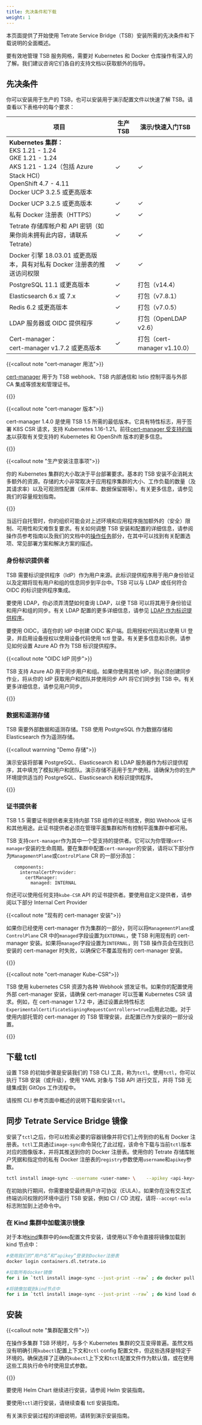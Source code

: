 ```yaml
---
title: 先决条件和下载
weight: 1
---
```


本页面提供了开始使用 Tetrate Service Bridge（TSB）安装所需的先决条件和下载说明的全面概述。

要有效地管理 TSB 服务网格，需要对 Kubernetes 和 Docker 仓库操作有深入的了解。我们建议咨询它们各自的支持文档以获取额外的指导。

## 先决条件

你可以安装用于生产的 TSB，也可以安装用于演示配置文件以快速了解 TSB。请查看以下表格中的每个要求：

| 项目 | 生产 TSB | 演示/快速入门TSB             |
| ------------------------------------------------------------ | ------- | ---------------------------- |
| **Kubernetes 集群：**<br />EKS 1.21 - 1.24<br />GKE 1.21 - 1.24<br />AKS 1.21 - 1.24（包括 Azure Stack HCI）<br />OpenShift 4.7 - 4.11<br />Docker UCP 3.2.5 或更高版本 | ✓       | ✓                            |
| Docker UCP 3.2.5 或更高版本                                   | ✓       | ✓                            |
| 私有 Docker 注册表（HTTPS）                                    | ✓       | ✓                            |
| Tetrate 存储库帐户和 API 密钥（如果你尚未拥有此内容，请联系 Tetrate） | ✓       | ✓                            |
| Docker 引擎 18.03.01 或更高版本，具有对私有 Docker 注册表的推送访问权限 | ✓       | ✓                            |
| PostgreSQL 11.1 或更高版本                                    | ✓       | 打包（v14.4）                |
| Elasticsearch 6.x 或 7.x                                       | ✓       | 打包（v7.8.1）               |
| Redis 6.2 或更高版本                                          | ✓       | 打包（v7.0.5）               |
| LDAP 服务器或 OIDC 提供程序                                     | ✓       | 打包（OpenLDAP v2.6）        |
| Cert-manager：</br>cert-manager v1.7.2 或更高版本             | ✓       | 打包（cert-manager v1.10.0） |

{{<callout note "cert-manager 用法">}}

[cert-manager](https://cert-manager.io/) 用于为 TSB webhook、TSB 内部通信和 Istio 控制平面与外部 CA 集成等颁发和管理证书。

{{</callout>}}

{{<callout note "cert-manager 版本">}}

cert-manager 1.4.0 是使用 TSB 1.5 所需的最低版本。它具有特性标志，用于签署 K8S CSR 请求，支持 Kubernetes 1.16-1.21。前往[cert-manager 受支持的版本](https://cert-manager.io/docs/installation/supported-releases/)以获取有关受支持的 Kubernetes 和 OpenShift 版本的更多信息。

{{</callout>}}

{{<callout note "生产安装注意事项">}}

你的 Kubernetes 集群的大小取决于平台部署要求。基本的 TSB 安装不会消耗太多额外的资源。存储的大小非常取决于应用程序集群的大小、工作负载的数量（及其请求率）以及可观测性配置（采样率、数据保留期等）。有关更多信息，请参见我们的容量规划指南。 

{{</callout>}}

当运行自托管时，你的组织可能会对上述环境和应用程序施加额外的（安全）限制、可用性和灾难恢复要求。有关如何调整 TSB 安装和配置的详细信息，请参阅操作员参考指南以及我们的文档中的[操作任务](../../howto/)部分，在其中可以找到有关配置选项、常见部署方案和解决方案的描述。

### 身份标识提供者

TSB 需要标识提供程序（IdP）作为用户来源。此标识提供程序用于用户身份验证以及定期将现有用户和组的信息同步到平台中。TSB 可以与 LDAP 或任何符合 OIDC 的标识提供程序集成。

要使用 LDAP，你必须弄清楚如何查询 LDAP，以便 TSB 可以将其用于身份验证和用户和组的同步。有关 LDAP 配置的更多详细信息，请参见 [LDAP 作为标识提供程序](../../operations/users/configuring-ldap/)。

要使用 OIDC，请在你的 IdP 中创建 OIDC 客户端。启用授权代码流以使用 UI 登录，并启用设备授权以使用设备代码使用 tctl 登录。有关更多信息和示例，请参见如何设置 Azure AD 作为 TSB 标识提供程序。

{{<callout note "OIDC IdP 同步">}}

TSB 支持 Azure AD 用于同步用户和组。如果你使用其他 IdP，则必须创建同步作业，将从你的 IdP 获取用户和团队并使用同步 API 将它们同步到 TSB 中。有关更多详细信息，请参见用户同步。 

{{</callout>}}

### 数据和遥测存储

TSB 需要外部数据和遥测存储。TSB 使用 PostgreSQL 作为数据存储和 Elasticsearch 作为遥测存储。

{{<callout warnning "Demo 存储">}}

演示安装将部署 PostgreSQL、Elasticsearch 和 LDAP 服务器作为标识提供程序，其中填充了模拟用户和团队。演示存储不适用于生产使用。请确保为你的生产环境提供适当的 PostgreSQL、Elasticsearch 和标识提供程序。 

{{</callout>}}

### 证书提供者

TSB 1.5 需要证书提供者来支持内部 TSB 组件的证书颁发，例如 Webhook 证书和其他用途。此证书提供者必须在管理平面集群和所有控制平面集群中都可用。

TSB 支持`cert-manager`作为其中一个受支持的提供者。它可以为你管理`cert-manager`安装的生命周期。要在集群中配置`cert-manager`的安装，请将以下部分作为`ManagementPlane`或`ControlPlane` CR 的一部分添加：

```
   components:
     internalCertProvider:
       certManager:
         managed: INTERNAL
```

你还可以使用任何支持`kube-CSR` API 的证书提供者。要使用自定义提供者，请参阅以下部分 Internal Cert Provider

{{<callout note "现有的 cert-manager 安装">}}

如果你已经使用 cert-manager 作为集群的一部分，则可以将`ManagementPlane`或`ControlPlane` CR 中的`managed`字段设置为`EXTERNAL`，使 TSB 利用现有的 cert-manager 安装。如果将`managed`字段设置为`INTERNAL`，则 TSB 操作员会在找到已安装的 cert-manager 时失败，以确保它不覆盖现有的 cert-manager 安装。

{{</callout>}}

{{<callout note "cert-manager Kube-CSR">}}

TSB 使用 kubernetes CSR 资源为各种 Webhook 颁发证书。如果你的配置使用外部 cert-manager 安装，请确保 cert-manager 可以签署 Kubernetes CSR 请求。例如，在 cert-manager 1.7.2 中，通过设置此特性标志 `ExperimentalCertificateSigningRequestControllers=true`启用此功能。对于使用内部托管的 cert-manager 的 TSB 管理安装，此配置已作为安装的一部分设置。 

{{</callout>}}

## 下载 tctl

设置 TSB 的初始步骤是安装我们的 TSB CLI 工具，称为`tctl`。使用`tctl`，你可以执行 TSB 安装（或升级），使用 YAML 对象与 TSB API 进行交互，并将 TSB 无缝集成到 GitOps 工作流程中。

请按照 CLI 参考页面中概述的说明下载和安装`tctl`。

## 同步 Tetrate Service Bridge 镜像

安装了`tctl`之后，你可以检索必要的容器镜像并将它们上传到你的私有 Docker 注册表。`tctl`工具通过`image-sync`命令简化了此过程，该命令下载与当前`tctl`版本对应的图像版本，并将其推送到你的 Docker 注册表。使用你的 Tetrate 存储库帐户凭据和指定你的私有 Docker 注册表的`registry`参数使用`username`和`apikey`参数。

```bash
tctl install image-sync --username <user-name> \    --apikey <api-key> --registry <registry-location>
```

在初始执行期间，你需要接受最终用户许可协议（EULA）。如果你在没有交互式终端访问权限的环境中运行 TSB 安装，例如 CI / CD 流程，请将`--accept-eula`标志附加到上述命令中。

### 在 Kind 集群中加载演示镜像

对于本地[kind](https://kind.sigs.k8s.io/)集群中的`demo`配置文件安装，请使用以下命令直接将镜像加载到 kind 节点中：

```bash
#使用我们的“用户名”和“apikey”登录到Docker注册表
docker login containers.dl.tetrate.io

#拉取所有docker镜像
for i in `tctl install image-sync --just-print --raw` ; do docker pull $i ; done

#将镜像加载到kind节点中
for i in `tctl install image-sync --just-print --raw` ; do kind load docker-image $i ; done
```

## 安装

{{<callout note "集群配置文件">}}

在操作多集群 TSB 环境时，与多个 Kubernetes 集群的交互变得普遍。虽然文档没有明确引用`kubectl`配置上下文和`tctl` config 配置文件，但这些选择是特定于环境的。确保选择了正确的`kubectl`上下文和`tctl`配置文件作为默认值，或在使用这些工具执行命令时使用显式参数。

{{</callout>}}

要使用 Helm Chart 继续进行安装，请参阅 Helm 安装指南。

要使用`tctl`进行安装，请继续查看 tctl 安装指南。

有关演示安装过程的详细说明，请转到演示安装指南。
